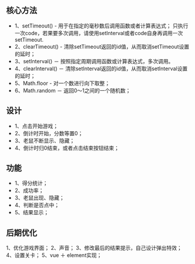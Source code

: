## 核心方法

- 1、setTimeout() - 用于在指定的毫秒数后调用函数或者计算表达式；
   只执行一次code，若果要多次调用，请使用setInterval或者code自身再调用一次setTimeout.
- 2、clearTimeout() - 清除setTimeout返回的id值，从而取消setTimeout设置的延时；
- 3、setInterval() － 按照指定周期调用函数或计算表达式，多次调用。
- 4、clearInterval() － 清除setInterval返回的id值，从而取消setInterval设置的延时；
- 5、Math.floor  - 对一个数进行向下取整；
- 6、Math.random － 返回0～1之间的一个随机数；

## 设计
  - 1、点击开始游戏；
  - 2、倒计时开始，分数等置0；
  - 3、老鼠不断显示、隐藏；
  - 4、倒计时归0结束，或者点击结束按钮结束；

## 功能
  - 1、得分统计；
  - 2、成功率；
  - 3、老鼠出现、隐藏；
  - 4、判断是否点中；
  - 5、结果显示；

## 后期优化
  1、优化游戏界面；
  2、声音；
  3、修改最后的结果提示，自己设计弹出特效；
  4、设置关卡；
  5、vue ＋ element实现；
